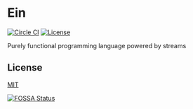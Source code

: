 # Ein

[![Circle CI](https://img.shields.io/circleci/project/github/raviqqe/ein/master.svg?style=flat-square)](https://circleci.com/gh/raviqqe/ein)
[![License](https://img.shields.io/github/license/raviqqe/ein.svg?style=flat-square)](LICENSE)

Purely functional programming language powered by streams

## License

[MIT](LICENSE)

[![FOSSA Status](https://app.fossa.io/api/projects/git%2Bgithub.com%2Fraviqqe%2Fein.svg?type=large)](https://app.fossa.io/projects/git%2Bgithub.com%2Fraviqqe%2Fein?ref=badge_large)
